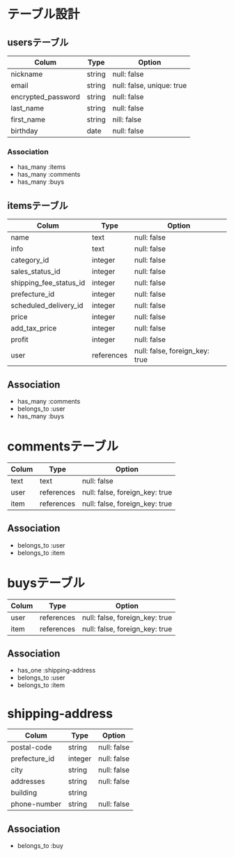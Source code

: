 # テーブル設計

## usersテーブル

| Colum              | Type    | Option         |
| ------------------ | ------- | -------------- |
| nickname           | string  | null: false    |
| email              | string  | null: false, unique: true   |
| encrypted_password | string  | null: false    |
| last_name          | string  | null: false    |
| first_name         | string  | nill: false    |
| birthday           | date    | null: false    |


### Association
- has_many :items
- has_many :comments
- has_many :buys


## itemsテーブル

| Colum                  | Type       | Option                         |
| ---------------------- | ---------- | ------------------------------ |
| name                   | text       | null: false                    |
| info                   | text       | null: false                    |
| category_id            | integer    | null: false                    |
| sales_status_id        | integer    | null: false                    |
| shipping_fee_status_id | integer    | null: false                    |
| prefecture_id          | integer    | null: false                    |
| scheduled_delivery_id  | integer    | null: false                    |
| price                  | integer    | null: false                    |
| add_tax_price          | integer    | null: false                    |
| profit                 | integer    | null: false                    |
| user                   | references | null: false, foreign_key: true |

## Association
- has_many :comments
- belongs_to :user
- has_many :buys


# commentsテーブル

| Colum | Type       | Option                         |
| ----- | ---------- | ------------------------------ |
| text  | text       | null: false                    |
| user  | references | null: false, foreign_key: true |
| item  | references | null: false, foreign_key: true |

## Association
- belongs_to :user
- belongs_to :item


# buysテーブル

| Colum          | Type      | Option        |
| -------------- | --------- | ------------- |
| user  | references | null: false, foreign_key: true |
| item  | references | null: false, foreign_key: true |


## Association
- has_one :shipping-address
- belongs_to :user
- belongs_to :item



# shipping-address

| Colum         | Type     | Option      |
| ------------- | -------- | ----------- |
| postal-code   | string   | null: false |
| prefecture_id | integer  | null: false |
| city          | string   | null: false |
| addresses     | string   | null: false |
| building      | string   | 
| phone-number  | string   | null: false |

## Association
- belongs_to :buy